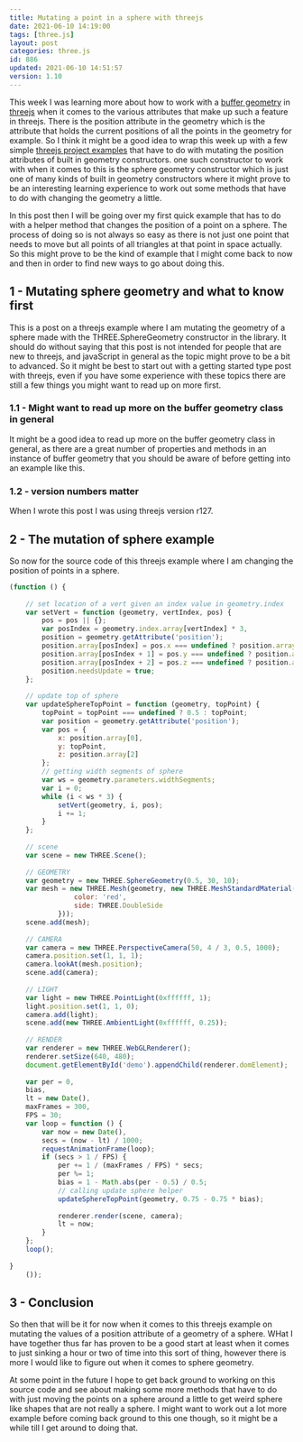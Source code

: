```yaml
---
title: Mutating a point in a sphere with threejs
date: 2021-06-10 14:19:00
tags: [three.js]
layout: post
categories: three.js
id: 886
updated: 2021-06-10 14:51:57
version: 1.10
---
```


This week I was learning more about how to work with a [buffer geometry](https://threejs.org/docs/#api/en/core/BufferGeometry) in [threejs](https://threejs.org/docs/#manual/en/introduction/Creating-a-scene) when it comes to the various attributes that make up such a feature in threejs. There is the position attribute in the geometry which is the attribute that holds the current positions of all the points in the geometry for example. So I think it might be a good idea to wrap this week up with a few simple [threejs project examples](/2021/02/19/threejs-examples/) that have to do with mutating the position attributes of built in geometry constructors. one such constructor to work with when it comes to this is the sphere geometry constructor which is just one of many kinds of built in geometry constructors where it might prove to be an interesting learning experience to work out some methods that have to do with changing the geometry a little.

In this post then I will be going over my first quick example that has to do with a helper method that changes the position of a point on a sphere. The process of doing so is not always so easy as there is not just one point that needs to move but all points of all triangles at that point in space actually. So this might prove to be the kind of example that I might come back to now and then in order to find new ways to go about doing this.

<!-- more -->

## 1 - Mutating sphere geometry and what to know first

This is a post on a threejs example where I am mutating the geometry of a sphere made with the THREE.SphereGeometry constructor in the library. It should do without saying that this post is not intended for people that are new to threejs, and javaScript in general as the topic might prove to be a bit to advanced. So it might be best to start out with a getting started type post with threejs, even if you have some experience with these topics there are still a few things you might want to read up on more first.

### 1.1 - Might want to read up more on the buffer geometry class in general

It might be a good idea to read up more on the buffer geometry class in general, as there are a great number of properties and methods in an instance of buffer geometry that you should be aware of before getting into an example like this.

### 1.2 - version numbers matter

When I wrote this post I was using threejs version r127.

## 2 - The mutation of sphere example

So now for the source code of this threejs example where I am changing the position of points in a sphere.

```js
(function () {
 
    // set location of a vert given an index value in geometry.index
    var setVert = function (geometry, vertIndex, pos) {
        pos = pos || {};
        var posIndex = geometry.index.array[vertIndex] * 3,
        position = geometry.getAttribute('position');
        position.array[posIndex] = pos.x === undefined ? position.array[posIndex] : pos.x;
        position.array[posIndex + 1] = pos.y === undefined ? position.array[posIndex + 1] : pos.y;
        position.array[posIndex + 2] = pos.z === undefined ? position.array[posIndex + 2] : pos.z;
        position.needsUpdate = true;
    };
 
    // update top of sphere
    var updateSphereTopPoint = function (geometry, topPoint) {
        topPoint = topPoint === undefined ? 0.5 : topPoint;
        var position = geometry.getAttribute('position');
        var pos = {
            x: position.array[0],
            y: topPoint,
            z: position.array[2]
        };
        // getting width segments of sphere
        var ws = geometry.parameters.widthSegments;
        var i = 0;
        while (i < ws * 3) {
            setVert(geometry, i, pos);
            i += 1;
        }
    };
 
    // scene
    var scene = new THREE.Scene();
 
    // GEOMETRY
    var geometry = new THREE.SphereGeometry(0.5, 30, 10);
    var mesh = new THREE.Mesh(geometry, new THREE.MeshStandardMaterial({
                color: 'red',
                side: THREE.DoubleSide
            }));
    scene.add(mesh);
 
    // CAMERA
    var camera = new THREE.PerspectiveCamera(50, 4 / 3, 0.5, 1000);
    camera.position.set(1, 1, 1);
    camera.lookAt(mesh.position);
    scene.add(camera);
 
    // LIGHT
    var light = new THREE.PointLight(0xffffff, 1);
    light.position.set(1, 1, 0);
    camera.add(light);
    scene.add(new THREE.AmbientLight(0xffffff, 0.25));
 
    // RENDER
    var renderer = new THREE.WebGLRenderer();
    renderer.setSize(640, 480);
    document.getElementById('demo').appendChild(renderer.domElement);
 
    var per = 0,
    bias,
    lt = new Date(),
    maxFrames = 300,
    FPS = 30;
    var loop = function () {
        var now = new Date(),
        secs = (now - lt) / 1000;
        requestAnimationFrame(loop);
        if (secs > 1 / FPS) {
            per += 1 / (maxFrames / FPS) * secs;
            per %= 1;
            bias = 1 - Math.abs(per - 0.5) / 0.5;
            // calling update sphere helper
            updateSphereTopPoint(geometry, 0.75 - 0.75 * bias);
 
            renderer.render(scene, camera);
            lt = now;
        }
    };
    loop();
 
}
    ());
```

## 3 - Conclusion

So then that will be it for now when it comes to this threejs example on mutating the values of a position attribute of a geometry of a sphere. WHat I have together thus far has proven to be a good start at least when it comes to just sinking a hour or two of time into this sort of thing, however there is more I would like to figure out when it comes to sphere geometry.

At some point in the future I hope to get back ground to working on this source code and see about making some more methods that have to do with just moving the points on a sphere around a little to get weird sphere like shapes that are not really a sphere. I might want to work out a lot more example before coming back ground to this one though, so it might be a while till I get around to doing that.
